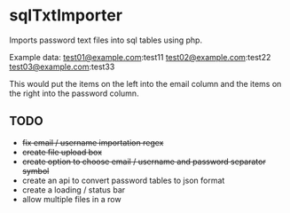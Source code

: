 # sqlTxtImporter
Imports password text files into sql tables using php.

Example data:
test01@example.com:test11
test02@example.com:test22
test03@example.com:test33

This would put the items on the left into the email column and the items on the right into the password column.

## TODO

* ~~fix email / username importation regex~~
* ~~create file upload box~~
* ~~create option to choose email / username and password separator symbol~~
* create an api to convert password tables to json format
* create a loading / status bar
* allow multiple files in a row

